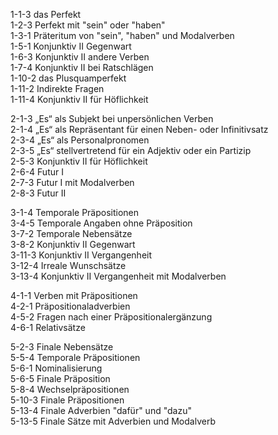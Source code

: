 1-1-3  das Perfekt  
1-2-3  Perfekt mit "sein" oder "haben"  
1-3-1  Präteritum von "sein", "haben" und Modalverben  
1-5-1  Konjunktiv II Gegenwart  
1-6-3  Konjunktiv II andere Verben  
1-7-4  Konjunktiv II bei Ratschlägen  
1-10-2 das Plusquamperfekt  
1-11-2 Indirekte Fragen  
1-11-4 Konjunktiv II für Höflichkeit  

2-1-3  „Es“ als Subjekt bei unpersönlichen Verben  
2-1-4  „Es“ als Repräsentant für einen Neben- oder Infinitivsatz  
2-3-4  „Es“ als Personalpronomen  
2-3-5  „Es“ stellvertretend für ein Adjektiv oder ein Partizip  
2-5-3  Konjunktiv II für Höflichkeit  
2-6-4  Futur I  
2-7-3  Futur I mit Modalverben  
2-8-3  Futur II  

3-1-4  Temporale Präpositionen  
3-4-5  Temporale Angaben ohne Präposition  
3-7-2  Temporale Nebensätze  
3-8-2  Konjunktiv II Gegenwart  
3-11-3 Konjunktiv II Vergangenheit  
3-12-4 Irreale Wunschsätze  
3-13-4 Konjunktiv II Vergangenheit mit Modalverben  

4-1-1  Verben mit Präpositionen  
4-2-1  Präpositionaladverbien  
4-5-2  Fragen nach einer Präpositionalergänzung  
4-6-1  Relativsätze  

5-2-3  Finale Nebensätze  
5-5-4  Temporale Präpositionen  
5-6-1  Nominalisierung  
5-6-5  Finale Präposition  
5-8-4  Wechselpräpositionen  
5-10-3 Finale Präpositionen  
5-13-4 Finale Adverbien "dafür" und "dazu"  
5-13-5 Finale Sätze mit Adverbien und Modalverb  

